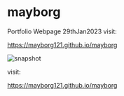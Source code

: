 # mayborg
Portfolio Webpage 29thJan2023
visit:

https://mayborg121.github.io/mayborg

![snapshot](https://user-images.githubusercontent.com/72288591/215305197-118a521c-c9ff-4962-83eb-482bf5c23926.jpeg)

visit:

https://mayborg121.github.io/mayborg
